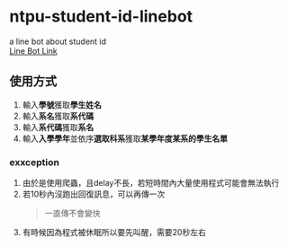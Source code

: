 # ntpu-student-id-linebot
a line bot about student id  
[Line Bot Link](https://line.me/R/ti/p/@148wrcch)

## 使用方式
1. 輸入**學號**獲取**學生姓名**
2. 輸入**系名**獲取**系代碼**
3. 輸入**系代碼**獲取**系名**
4. 輸入**入學學年**並依序**選取科系**獲取**某學年度某系的學生名單**

### exxception
1. 由於是使用爬蟲，且delay不長，若短時間內大量使用程式可能會無法執行
2. 若10秒內沒跑出回復訊息，可以再傳一次
    > 一直傳不會變快
3. 有時候因為程式被休眠所以要先叫醒，需要20秒左右
